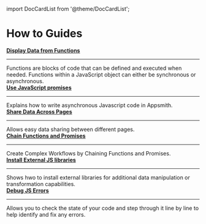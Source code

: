 import DocCardList from '@theme/DocCardList';

# How to Guides

<div className="containerGridSampleApp">
    <div className="containerColumnSampleApp columnGrid column-one">
        <div className="containerCol">
            <a href="/write-code/how-to-guides/display-data-from-functions"><strong>Display Data from Functions</strong></a>
        </div> <hr/>
        <div className="containerDescription">Functions are blocks of code that can be defined and executed when needed. Functions within a JavaScript object can either be synchronous or asynchronous. </div>
    </div>
    <div className="containerColumnSampleApp columnGrid column-two">
        <div className="containerCol">
           <a href="/core-concepts/writing-code/javascript-promises"><strong>Use JavaScript promises</strong></a>
        </div><hr/>
        <div className="containerDescription">
            Explains how to write asynchronous Javascript code in Appsmith.
        </div>
    </div>
</div>

<div className="containerGridSampleApp">
  <div className="containerColumnSampleApp columnGrid column-one">
        <div className="containerCol">
            <a href="/advanced-concepts/sharing-data-across-pages"><strong>Share Data Across Pages</strong></a>
        </div> <hr/>
        <div className="containerDescription">Allows easy data sharing between different pages.</div>
    </div>
    <div className="containerColumnSampleApp columnGrid column-two">
        <div className="containerCol">
           <a href="/core-concepts/writing-code/workflows"><strong>Chain Functions and Promises</strong></a>
        </div><hr/>
        <div className="containerDescription">Create Complex Workflows by Chaining Functions and Promises. </div>
    </div>
</div>
<div className="containerGridSampleApp">
    <div className="containerColumnSampleApp columnGrid column-one">
        <div className="containerCol">
            <a href="/core-concepts/writing-code/ext-libraries"><strong>Install External JS libraries</strong></a>
        </div> <hr/>
        <div className="containerDescription">Shows hwo to install external libraries for additional data manipulation or transformation capabilities.</div>
    </div>
    <div className="containerColumnSampleApp columnGrid column-two">
        <div className="containerCol">
           <a href="/help-and-support/troubleshooting-guide/application-errors"><strong>Debug JS Errors</strong></a>
        </div><hr/>
        <div className="containerDescription">
            Allows you to check the state of your code and step through it line by line to help identify and fix any errors.
        </div>
    </div>
</div>
